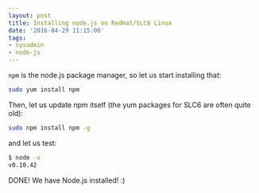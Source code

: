 ```yaml
---
layout: post
title: Installing node.js on RedHat/SLC6 Linux
date: '2016-04-29 11:15:06'
tags:
- sysadmin
- node-js
---
```


`npm` is the node.js package manager, so let us start installing that:

```bash
sudo yum install npm
```

Then, let us update npm itself (the yum packages for SLC6 are often quite old):

```bash
sudo npm install npm -g
```
and let us test:

```bash
$ node -v
v0.10.42
```

DONE! We have Node.js installed! :)

